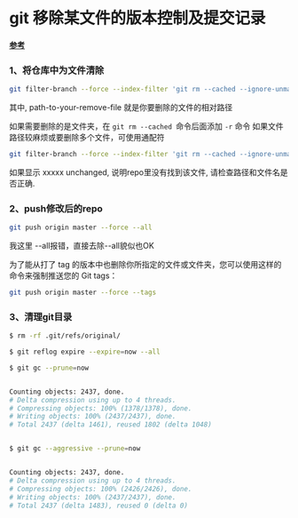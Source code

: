 # git 移除某文件的版本控制及提交记录

#### [参考](https://www.cnblogs.com/shines77/p/3460274.html)

### 1、将仓库中为文件清除
```bash
git filter-branch --force --index-filter 'git rm --cached --ignore-unmatch path-to-your-remove-file' --prune-empty --tag-name-filter cat -- --all
```
其中, path-to-your-remove-file 就是你要删除的文件的相对路径<br>

如果需要删除的是文件夹，在 ```git rm --cached ```命令后面添加 ```-r``` 命令
如果文件路径较麻烦或要删除多个文件，可使用通配符
```bash
git filter-branch --force --index-filter 'git rm --cached --ignore-unmatch sound/Music_*.mp3' --prune-empty --tag-name-filter cat -- --all
```

如果显示 xxxxx unchanged, 说明repo里没有找到该文件, 请检查路径和文件名是否正确.

### 2、push修改后的repo
```bash
git push origin master --force --all
```
我这里 --all报错，直接去除--all貌似也OK

为了能从打了 tag 的版本中也删除你所指定的文件或文件夹，您可以使用这样的命令来强制推送您的 Git tags：
```bash
git push origin master --force --tags
```

### 3、清理git目录
```bash
$ rm -rf .git/refs/original/

$ git reflog expire --expire=now --all

$ git gc --prune=now


Counting objects: 2437, done.
# Delta compression using up to 4 threads.
# Compressing objects: 100% (1378/1378), done.
# Writing objects: 100% (2437/2437), done.
# Total 2437 (delta 1461), reused 1802 (delta 1048)


$ git gc --aggressive --prune=now


Counting objects: 2437, done.
# Delta compression using up to 4 threads.
# Compressing objects: 100% (2426/2426), done.
# Writing objects: 100% (2437/2437), done.
# Total 2437 (delta 1483), reused 0 (delta 0)
```